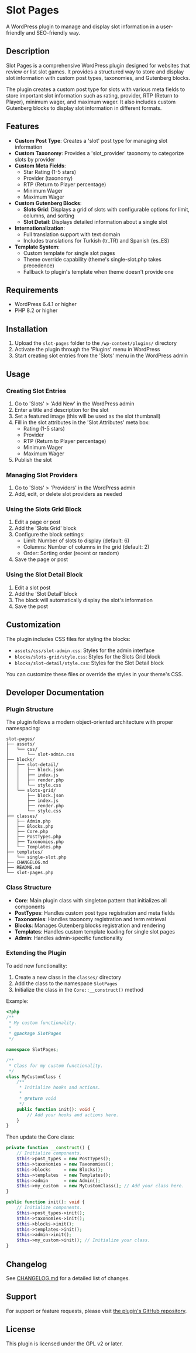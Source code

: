 # Slot Pages

A WordPress plugin to manage and display slot information in a user-friendly and SEO-friendly way.

## Description

Slot Pages is a comprehensive WordPress plugin designed for websites that review or list slot games. It provides a structured way to store and display slot information with custom post types, taxonomies, and Gutenberg blocks.

The plugin creates a custom post type for slots with various meta fields to store important slot information such as rating, provider, RTP (Return to Player), minimum wager, and maximum wager. It also includes custom Gutenberg blocks to display slot information in different formats.

## Features

- **Custom Post Type**: Creates a 'slot' post type for managing slot information
- **Custom Taxonomy**: Provides a 'slot_provider' taxonomy to categorize slots by provider
- **Custom Meta Fields**:
  - Star Rating (1-5 stars)
  - Provider (taxonomy)
  - RTP (Return to Player percentage)
  - Minimum Wager
  - Maximum Wager
- **Custom Gutenberg Blocks**:
  - **Slots Grid**: Displays a grid of slots with configurable options for limit, columns, and sorting
  - **Slot Detail**: Displays detailed information about a single slot
- **Internationalization**:
  - Full translation support with text domain
  - Includes translations for Turkish (tr_TR) and Spanish (es_ES)
- **Template System**:
  - Custom template for single slot pages
  - Theme override capability (theme's single-slot.php takes precedence)
  - Fallback to plugin's template when theme doesn't provide one

## Requirements

- WordPress 6.4.1 or higher
- PHP 8.2 or higher

## Installation

1. Upload the `slot-pages` folder to the `/wp-content/plugins/` directory
2. Activate the plugin through the 'Plugins' menu in WordPress
3. Start creating slot entries from the 'Slots' menu in the WordPress admin

## Usage

### Creating Slot Entries

1. Go to 'Slots' > 'Add New' in the WordPress admin
2. Enter a title and description for the slot
3. Set a featured image (this will be used as the slot thumbnail)
4. Fill in the slot attributes in the 'Slot Attributes' meta box:
   - Rating (1-5 stars)
   - Provider
   - RTP (Return to Player percentage)
   - Minimum Wager
   - Maximum Wager
5. Publish the slot

### Managing Slot Providers

1. Go to 'Slots' > 'Providers' in the WordPress admin
2. Add, edit, or delete slot providers as needed

### Using the Slots Grid Block

1. Edit a page or post
2. Add the 'Slots Grid' block
3. Configure the block settings:
   - Limit: Number of slots to display (default: 6)
   - Columns: Number of columns in the grid (default: 2)
   - Order: Sorting order (recent or random)
4. Save the page or post

### Using the Slot Detail Block

1. Edit a slot post
2. Add the 'Slot Detail' block
3. The block will automatically display the slot's information
4. Save the post

## Customization

The plugin includes CSS files for styling the blocks:
- `assets/css/slot-admin.css`: Styles for the admin interface
- `blocks/slots-grid/style.css`: Styles for the Slots Grid block
- `blocks/slot-detail/style.css`: Styles for the Slot Detail block

You can customize these files or override the styles in your theme's CSS.

## Developer Documentation

### Plugin Structure

The plugin follows a modern object-oriented architecture with proper namespacing:

```
slot-pages/
├── assets/
│   └── css/
│       └── slot-admin.css
├── blocks/
│   ├── slot-detail/
│   │   ├── block.json
│   │   ├── index.js
│   │   ├── render.php
│   │   └── style.css
│   └── slots-grid/
│       ├── block.json
│       ├── index.js
│       ├── render.php
│       └── style.css
├── classes/
│   ├── Admin.php
│   ├── Blocks.php
│   ├── Core.php
│   ├── PostTypes.php
│   ├── Taxonomies.php
│   └── Templates.php
├── templates/
│   └── single-slot.php
├── CHANGELOG.md
├── README.md
└── slot-pages.php
```

### Class Structure

- **Core**: Main plugin class with singleton pattern that initializes all components
- **PostTypes**: Handles custom post type registration and meta fields
- **Taxonomies**: Handles taxonomy registration and term retrieval
- **Blocks**: Manages Gutenberg blocks registration and rendering
- **Templates**: Handles custom template loading for single slot pages
- **Admin**: Handles admin-specific functionality

### Extending the Plugin

To add new functionality:

1. Create a new class in the `classes/` directory
2. Add the class to the namespace `SlotPages`
3. Initialize the class in the `Core::__construct()` method

Example:

```php
<?php
/**
 * My custom functionality.
 *
 * @package SlotPages
 */

namespace SlotPages;

/**
 * Class for my custom functionality.
 */
class MyCustomClass {
    /**
     * Initialize hooks and actions.
     *
     * @return void
     */
    public function init(): void {
        // Add your hooks and actions here.
    }
}
```

Then update the Core class:

```php
private function __construct() {
    // Initialize components.
    $this->post_types = new PostTypes();
    $this->taxonomies = new Taxonomies();
    $this->blocks     = new Blocks();
    $this->templates  = new Templates();
    $this->admin      = new Admin();
    $this->my_custom  = new MyCustomClass(); // Add your class here.
}

public function init(): void {
    // Initialize components.
    $this->post_types->init();
    $this->taxonomies->init();
    $this->blocks->init();
    $this->templates->init();
    $this->admin->init();
    $this->my_custom->init(); // Initialize your class.
}
```

## Changelog

See [CHANGELOG.md](CHANGELOG.md) for a detailed list of changes.

## Support

For support or feature requests, please visit [the plugin's GitHub repository](https://github.com/adnnco/slot-pages).

## License

This plugin is licensed under the GPL v2 or later.
